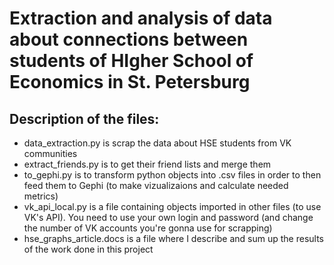 # Extraction and analysis of data about connections between students of HIgher School of Economics in St. Petersburg

## Description of the files:
- data_extraction.py is scrap the data about HSE students from VK communities
- extract_friends.py is to get their friend lists and merge them 
- to_gephi.py is to transform python objects into .csv files in order to then feed them to Gephi (to make vizualizaions and calculate needed metrics)
- vk_api_local.py is a file containing objects imported in other files (to use VK's API). You need to use your own login and password (and change the number of VK accounts you're gonna use for scrapping)
- hse_graphs_article.docs is a file where I describe and sum up the results of the work done in this project
